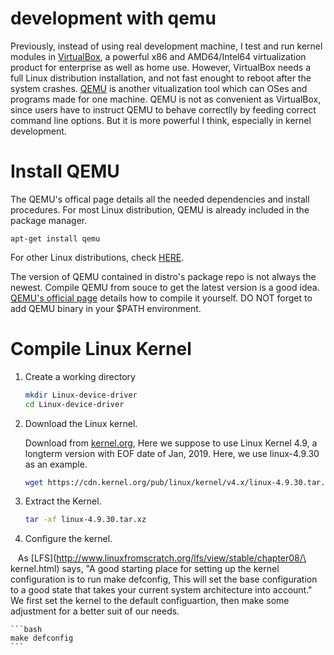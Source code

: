 # development with qemu

Previously, instead of using real development machine, I test and run kernel
modules in [VirtualBox](https://www.virtualbox.org/), a powerful x86 and
AMD64/Intel64 virtualization product for enterprise as well as home use.
However, VirtualBox needs a full Linux distribution installation, and not
fast enought to reboot after the system crashes. [QEMU](http://www.qemu.org/)
is another vitualization tool which can OSes and programs made for one machine.
QEMU is not as convenient as VirtualBox, since users have to instruct QEMU
to behave correctlly by feeding correct command line options. But it is
more powerful I think, especially in kernel development.

# Install QEMU

The QEMU's offical page details all the needed dependencies and install
procedures. For most Linux distribution, QEMU is already included in the
package manager.

    apt-get install qemu

For other Linux distributions, check [HERE](http://www.qemu.org/download/).

The version of QEMU contained in distro's package repo is not always the
newest. Compile QEMU from souce to get the latest version is a good idea.
[QEMU's official page](http://www.qemu.org/download/#source) details how
to compile it yourself. DO NOT forget to add QEMU binary in your $PATH
environment.

# Compile Linux Kernel

1. Create a working directory

    ```bash
    mkdir Linux-device-driver
    cd Linux-device-driver
    ```

2. Download the Linux kernel.

    Download from [kernel.org](https://www.kernel.org/), Here we suppose to
    use Linux Kernel 4.9, a longterm version with EOF date of Jan, 2019.
    Here, we use linux-4.9.30 as an example.

    ```bash
    wget https://cdn.kernel.org/pub/linux/kernel/v4.x/linux-4.9.30.tar.xz
    ```

3. Extract the Kernel.

    ```bash
    tar -xf linux-4.9.30.tar.xz
    ```

4. Configure the kernel.

    As [LFS](http://www.linuxfromscratch.org/lfs/view/stable/chapter08/\
    kernel.html) says, "A good starting place for setting up the kernel
    configuration is to run make defconfig, This will set the base
    configuration to a good state that takes your current system architecture 
    into account." We first set the kernel to the default configuartion, then
    make some adjustment for a better suit of our needs.

    ```bash
    make defconfig
    ```

